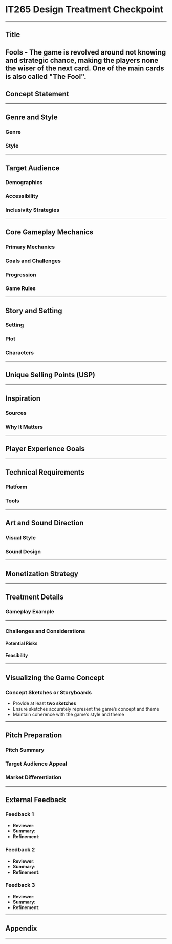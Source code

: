 # IT265 Design Treatment Checkpoint

---

## Title
<!-- 
Enter the name of your game concept. 
Make it concise yet engaging, reflecting the game's essence. 
-->
**Fools** - The game is revolved around not knowing and strategic chance, making the players none the wiser of the next card. One of the main cards is also called 
"The Fool".  
---

## Concept Statement
<!-- 
Provide a one-sentence summary that captures the core idea of your game. 
This should convey what makes your game unique in a compelling way. 
-->

---

## Genre and Style

### Genre
<!-- 
Specify the game's genre (e.g., action, adventure, strategy, puzzle). 
Mention any sub-genres if applicable. 
-->

### Style
<!-- 
Describe the tone, visual approach, and gameplay feel. 
Examples: "A dark, gothic horror with hand-drawn 2D animation" or 
"A lighthearted, comedic party game with vibrant colors and exaggerated physics." 
-->

---

## Target Audience

### Demographics
<!-- 
Identify the target age group, interests, and gamer profile. 
Mention if your game appeals to casual or hardcore players. 
-->

### Accessibility
<!-- 
Describe how the game will accommodate different skill levels. 
Will there be difficulty modes, tutorials, assistive options, etc.? 
-->

### Inclusivity Strategies
<!-- 
Explain how the game promotes inclusivity. 
Consider gender representation, cultural diversity, and accessibility features for disabled players. 
-->

---

## Core Gameplay Mechanics

### Primary Mechanics
<!-- 
List and describe the core gameplay mechanics players will engage with. 
Explain how they contribute to the game's challenge and fun. 
-->

### Goals and Challenges
<!-- 
Detail what players aim to achieve and the obstacles they must overcome. 
Explain how these challenges drive player engagement. 
-->

### Progression
<!-- 
Describe how the gameplay evolves over time. 
Are there new abilities, unlockable levels, skill trees, or difficulty scaling? 
-->

### Game Rules
<!-- 
Outline the core rules governing the gameplay experience. 
Ensure they are clear, structured, and intuitive. 
-->

---

## Story and Setting

### Setting
<!-- 
Describe the game world, its rules, and any unique environmental elements. 
Provide enough detail to establish immersion. 
-->

### Plot
<!-- 
Outline the central narrative arc. 
What is the player’s role in the story, and what major events drive the gameplay forward? 
-->

### Characters
<!-- 
List key characters, their roles, and how they impact the story. 
Describe their motivations, personality traits, and influence on the player’s journey. 
-->

---

## Unique Selling Points (USP)
<!-- 
Identify what makes your game stand out from others in its genre. 
Highlight key features that differentiate it in the market. 
-->

---

## Inspiration

### Sources
<!-- 
List books, movies, historical events, or games that influenced this project. 
-->

### Why It Matters
<!-- 
Explain how these inspirations shape the game’s mechanics, visuals, or themes. 
-->

---

## Player Experience Goals
<!-- 
Describe the intended player emotions and reactions. 
Examples: excitement, curiosity, tension, relaxation, humor. 
-->

---

## Technical Requirements

### Platform
<!-- 
Specify where the game will be played (e.g., PC, console, mobile, VR). 
Mention any cross-platform support if applicable. 
-->

### Tools
<!-- 
List key engines, programming languages, or frameworks required for development. 
-->

---

## Art and Sound Direction

### Visual Style
<!-- 
Describe the art direction, including color schemes, animation style, and UI elements. 
-->

### Sound Design
<!-- 
Explain the role of music, sound effects, and audio feedback in enhancing immersion. 
-->

---

## Monetization Strategy
<!-- 
Describe how the game will generate revenue. 
Examples: one-time purchase, freemium model, ads, DLC, cosmetics, subscriptions. 
-->

---

## Treatment Details

### Gameplay Example
<!-- 
Write a step-by-step walkthrough of a core gameplay scenario. 
Explain what the player does, the challenges faced, and how the game responds. 
-->

---

### Challenges and Considerations

#### Potential Risks
<!-- 
Identify elements that could fail or require refinement. 
Examples: balancing issues, unclear mechanics, technological constraints. 
-->

#### Feasibility
<!-- 
Describe any technological, financial, or development constraints. 
How will you mitigate these risks? 
-->

---

## Visualizing the Game Concept

### Concept Sketches or Storyboards
- Provide at least **two sketches**  
- Ensure sketches accurately represent the game’s concept and theme  
- Maintain coherence with the game’s style and theme  

<!-- 
Upload sketches here, or describe the key visual elements in detail if unavailable. 
-->

---

## Pitch Preparation

### Pitch Summary
<!-- 
Provide a concise and engaging summary of the game concept and theme. 
Make it persuasive and easy to understand. 
-->

### Target Audience Appeal
<!-- 
Explain how the game connects with its intended audience. 
What elements make it particularly appealing to them? 
-->

### Market Differentiation
<!-- 
Describe what makes this game unique in the current gaming market. 
Compare it to similar games and highlight key advantages. 
-->

---

## External Feedback
<!-- Duplicate Feedback group as necessary if beyond 3 -->

### Feedback 1
- **Reviewer**:  
  <!-- Enter name and relation to you -->
- **Summary**:  
  <!-- Summarize feedback focusing on concept, mechanics, and style -->
- **Refinement**:  
  <!-- Explain how this feedback will improve the design -->

### Feedback 2
- **Reviewer**:  
  <!-- Enter name and relation to you -->
- **Summary**:  
  <!-- Summarize feedback focusing on concept, mechanics, and style -->
- **Refinement**:  
  <!-- Explain how this feedback will improve the design -->

### Feedback 3
- **Reviewer**:  
  <!-- Enter name and relation to you -->
- **Summary**:  
  <!-- Summarize feedback focusing on concept, mechanics, and style -->
- **Refinement**:  
  <!-- Explain how this feedback will improve the design -->


---

## Appendix
<!-- 
Include any additional sketches, mood boards, or early design mockups if available.  
If digital assets are unavailable, describe any rough concepts you have in mind. 
-->

---
